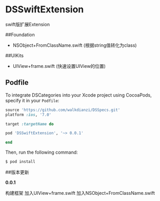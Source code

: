# DSSwiftExtension
swift版扩展Extension


##Foundation

- NSObject+FromClassName.swift (根据string值转化为class)

##UIKits

- UIView+frame.swift (快速设置UIView的位置)

## Podfile

To integrate DSCategories into your Xcode project using CocoaPods, specify it in your `Podfile`:

```ruby
source 'https://github.com/walkdianzi/DSSpecs.git'
platform :ios, '7.0'

target :targetName do

pod 'DSSwiftExtension', '~> 0.0.1'

end
```

Then, run the following command:

```bash
$ pod install
```

##版本更新

  **0.0.1**
  
  构建框架
  加入UIView+frame.swift
  加入NSObject+FromClassName.swift
